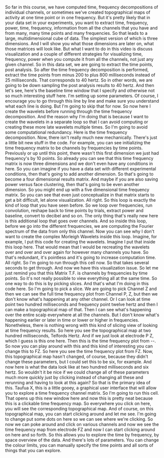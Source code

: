  So far in this course, we have computed time, frequency decompositions of individual channels, or sometimes we've created topographical maps of activity at one time point or in one frequency. But it's pretty likely that in your data set in your experiments, you want to extract time, frequency, power, time, frequency, information from all the channels that you have and from many, many time points and many frequencies. So that leads to a large, multidimensional cube of data. The simplest version of which is three dimensions. And I will show you what those dimensions are later on, what those matrices will look like. But what I want to do in this video is discuss visualization and a couple of different strategies for visualizing time, frequency, power when you compute it from all the channels, not just any given channel. So in this data set, we are going to extract the time points, post analysis. So after the time frequency decomposition is performed, extract the time points from minus 200 to plus 800 milliseconds instead of 25 milliseconds. That corresponds to 40 hertz. So in other words, we are going to be down sampling the post analysis results to 40 hertz. And then let's see, here's the baseline time window that I specify and otherwise not so much interesting stuff here. I'm setting up some parameters. Of course, I encourage you to go through this line by line and make sure you understand what each line is doing. But I'm going to skip that for now. So now here I create the wavelets before running through the time frequency decomposition. And the reason why I'm doing that is because I want to create the wavelets in a separate loop so that I can avoid computing or creating these more late wavelets multiple times. So I'm going to avoid some computational redundancy. Here is the time frequency decomposition. Now, there isn't really much new mechanically. There's just a little bit new stuff in the code. For example, you can see initializing the time frequency matrix to be channels by frequencies by time points. Previously or up until this point, there wasn't this first dimension we just had frequency's by 10 points. So already you can see that this time frequency matrix is now three dimensions and we don't even have any conditions in here. So you can imagine if you have a data set with different experimental conditions, then that's going to add another dimension. So that's going to become a four dimensional results matrix. And maybe if you are also saving power versus face clustering, then that's going to be even another dimension. So you might end up with a five dimensional time frequency matrix. So you can see that even just conceptualize in that matrix starts to get a bit difficult, let alone visualization. All right. So this loop is exactly the kind of loop that you have seen before. So we loop over frequencies, run convolution, reshape back to time points by trials, extract power and baseline, convert to decibel and so on. The only thing that's really new here is this additional loop that goes over channels. And so inside this loop, before we go into the different frequencies, we are computing the Fourier spectrum of the data from only this channel. Now you can see why I don't want to create the complex Morleigh Wavelets inside this loop. Imagine, for example, I put this code for creating the wavelets. Imagine I put that inside this loop here. That would mean that I would be recreating the wavelets over and over and over again for however many channels you have. So that's redundant, it's pointless and it's going to increase computation time. All right. So I'm going to run through this cell now. So that takes several seconds to get through. And now we have this visualization issue. So let me just remind you that this Matrix T.F. is channels by frequencies by time points. So it's not really possible to view everything all at the same time. So one way to do this is by picking slices. And that's what I'm doing in this code here. So I'm going to pick a slice. We are going to pick Channel Z and then we can see the full time frequency plot from Channel P, Z, but then we don't know what's happening at any other channel. Or I can look at time point two hundred milliseconds and frequency point twelve hertz and then I can make a topographical map of that. Then I can see what's happening over the entire scalp everywhere at all the channels. But I don't know what's happening earlier or later in time or lower or higher in frequencies. Nonetheless, there is nothing wrong with this kind of slicing view of looking at time frequency results. So here you see the topographical map at two hundred milliseconds, Telfords Hertz. And if we just look at electrode P Z, which I guess is this one here. Then this is the time frequency plot from --. So now you can play around with this and this kind of interesting you can change this to FZ. So here you see the time frequency plot from FZ. Now, this topographical map hasn't changed, of course, because they didn't change these parameters, but I could set this to be six, for example. And now here is what the data look like at two hundred milliseconds and six hertz. So wouldn't it be nice if we could change all of these parameters much more quickly just by clicking instead of changing all these and rerunning and having to look at this again? So that is the primary idea of this. Taufua X, this is a little gooey, a graphical user interface that will allow you to explore a time frequency channel matrix. So I'm going to run this cell. That opens up this new window here and now this is pretty neat because this is a clickable time frequency map. So everywhere you click on here, you will see the corresponding topographical map. And of course, on this topographical map, you can start clicking around and let me see. I'm going to change put some dots on here so we can see where we're clicking. So now we can poke around and click on various channels and now we see the time frequency map from electrode FZ and now I can start clicking around on here and so forth. So this allows you to explore the time by frequency, by space overview of the data. And there's lots of parameters. You can change the colour limits, you can manually specify the time points and all sorts of things that you can explore.